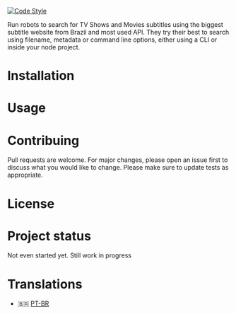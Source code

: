 [![Code Style](https://github.com/theFiero/subtitle-finder/actions/workflows/code-style.yml/badge.svg)](https://github.com/theFiero/subtitle-finder/actions/workflows/code-style.yml)

Run robots to search for TV Shows and Movies subtitles using the biggest subtitle website from Brazil and most used API. They try their best to search using filename, metadata or command line options, either using a CLI or inside your node project.

# Installation

# Usage

# Contribuing

Pull requests are welcome. For major changes, please open an issue first to discuss what you would like to change. Please make sure to update tests as appropriate.

# License

# Project status

Not even started yet. Still work in progress

# Translations

-   🇧🇷 [PT-BR](/docs/README.pt-br.md)
